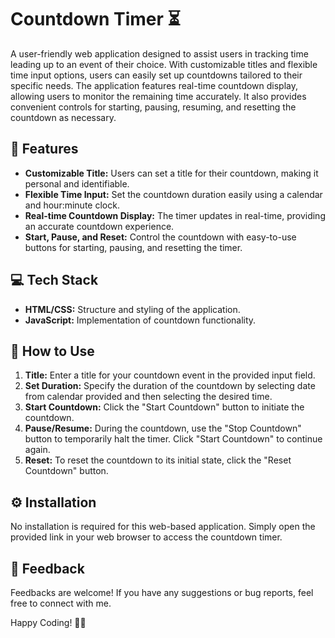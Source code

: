 
# Countdown Timer ⏳

A user-friendly web application designed to assist users in tracking time leading up to an event of their choice. With customizable titles and flexible time input options, users can easily set up countdowns tailored to their specific needs. The application features real-time countdown display, allowing users to monitor the remaining time accurately. It also provides convenient controls for starting, pausing, resuming, and resetting the countdown as necessary.


## 🌟 Features 

- **Customizable Title:** Users can set a title for their countdown, making it personal and identifiable.
- **Flexible Time Input:** Set the countdown duration easily using a calendar and hour:minute clock.
- **Real-time Countdown Display:** The timer updates in real-time, providing an accurate countdown experience.
- **Start, Pause, and Reset:** Control the countdown with easy-to-use buttons for starting, pausing, and resetting the timer.


## 💻 Tech Stack


- **HTML/CSS:** Structure and styling of the application.
- **JavaScript:** Implementation of countdown functionality.


## 🎯 How to Use

1. **Title:** Enter a title for your countdown event in the provided input field.
2. **Set Duration:** Specify the duration of the countdown by selecting date from calendar provided and then selecting the desired time.
3. **Start Countdown:** Click the "Start Countdown" button to initiate the countdown.
4. **Pause/Resume:** During the countdown, use the "Stop Countdown" button to temporarily halt the timer. Click "Start Countdown" to continue again.
5. **Reset:** To reset the countdown to its initial state, click the "Reset Countdown" button.



## ⚙️ Installation

No installation is required for this web-based application. Simply open the provided link in your web browser to access the countdown timer.
    
## 📝 Feedback

Feedbacks are welcome! If you have any suggestions or bug reports, feel free to connect with me.



Happy Coding! 🚀✨


